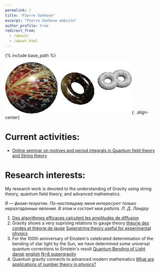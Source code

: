 ```yaml
---
permalink: /
title: "Pierre Vanhove"
excerpt: "Pierre Vanhove website"
author_profile: true
redirect_from: 
  - /about/
  - /about.html
---
```


{% include base_path %}

![string](/assets/images/string.gif){: .align-center}


Current activities:
====
* [Online seminar on motives and period integrals in Quantum field theory and String theory](http://www.ihes.fr/~vanhove/motivefeynman.html#nexttalk)


Research interests:
=====
My research work is devoted to the understanding of Gravity using string theory, quantum field theory, and advanced mathematics.

*Я — физик-теоретик. По-настоящему меня интересуют только неразгаданные явления. В этом и состоит моя работа. Л. Д. Ландау*

1. [Des algorithmes efficaces calculent les amplitudes de diffusion](https://www.cea.fr/drf/Pages/Actualites/En-direct-des-labos/2023/des-algorithmes-efficaces-calculent-les-amplitudes-de-diffusion.asp)
1. Gravity shows a very suprising relations to gauge theory [théorie des cordes et théorie de jauge](http://www.rtflash.fr/theorie-cordes-enfin-utilisee-en-pratique/article) [Superstring theory useful for experimental physics](https://phys.org/news/2009-10-superstring-theory-experimental-physics.html)
1. For the 100th anniversary of Einstein's celebrated determination of the bending of star light by the Sun, we have determined some universal quantum corrections to Einstein's result [Quantum Bending of Light](http://physics.aps.org/synopsis-for/10.1103/PhysRevLett.114.061301)  [dansk](http://videnskab.dk/miljo-naturvidenskab/danske-forskere-beregner-lysets-bojning-med-kvantefysik) [english](http://sciencenordic.com/scientists-calculate-diffraction-light-quantum-physics) [N=8 supergravity](http://www.futura-sciences.com/magazines/matiere/infos/actu/d/physique-supergravite-elle-bonne-theorie-gravitation-quantique-19338/)
1. Quantum gravity connects to advanced modern mathematics  [What are applications of number theory in physics?](https://math.stackexchange.com/questions/462216/what-are-applications-of-number-theory-in-physics)
